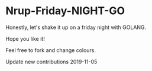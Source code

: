 # Nrup-Friday-NIGHT-GO


Honestly, let's shake it up on a friday night with GOLANG. 

Hope you like it!

Feel free to fork and change colours. 

Update new contributions 2019-11-05
